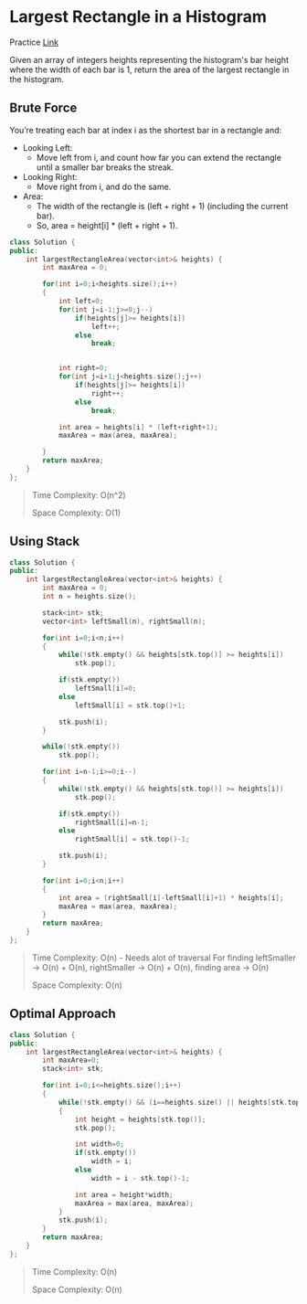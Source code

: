 # Largest Rectangle in a Histogram

Practice [Link](https://leetcode.com/problems/largest-rectangle-in-histogram/description/)

Given an array of integers heights representing the histogram's bar height where the width of each bar is 1, return the area of the largest rectangle in the histogram.



## Brute Force

You’re treating each bar at index i as the shortest bar in a rectangle and:

- Looking Left:
  - Move left from i, and count how far you can extend the rectangle until a smaller bar breaks the streak.
- Looking Right:
  - Move right from i, and do the same.
- Area:
  - The width of the rectangle is (left + right + 1) (including the current bar).
  - So, area = height[i] * (left + right + 1).


```cpp
class Solution {
public:
    int largestRectangleArea(vector<int>& heights) {
        int maxArea = 0;

        for(int i=0;i<heights.size();i++)
        {
            int left=0;
            for(int j=i-1;j>=0;j--)
                if(heights[j]>= heights[i])
                    left++;
                else
                    break;


            int right=0;
            for(int j=i+1;j<heights.size();j++)
                if(heights[j]>= heights[i])
                    right++;
                else
                    break;

            int area = heights[i] * (left+right+1);
            maxArea = max(area, maxArea);

        }
        return maxArea;
    }
};
```

> Time Complexity: O(n^2)
>
> Space Complexity: O(1)

## Using Stack

```cpp
class Solution {
public:
    int largestRectangleArea(vector<int>& heights) {
        int maxArea = 0;
        int n = heights.size();

        stack<int> stk;
        vector<int> leftSmall(n), rightSmall(n);

        for(int i=0;i<n;i++)
        {
            while(!stk.empty() && heights[stk.top()] >= heights[i])
                stk.pop();

            if(stk.empty())
                leftSmall[i]=0;
            else
                leftSmall[i] = stk.top()+1;

            stk.push(i);
        }

        while(!stk.empty())
            stk.pop();

        for(int i=n-1;i>=0;i--)
        {
            while(!stk.empty() && heights[stk.top()] >= heights[i])
                stk.pop();

            if(stk.empty())
                rightSmall[i]=n-1;
            else
                rightSmall[i] = stk.top()-1;

            stk.push(i);
        }

        for(int i=0;i<n;i++)
        {
            int area = (rightSmall[i]-leftSmall[i]+1) * heights[i];
            maxArea = max(area, maxArea);
        }
        return maxArea;
    }
};
```

> Time Complexity: O(n) - Needs alot of traversal
> For finding leftSmaller -> O(n) + O(n), rightSmaller -> O(n) + O(n), finding area -> O(n)
> 
> Space Complexity: O(n)


## Optimal Approach


```cpp
class Solution {
public:
    int largestRectangleArea(vector<int>& heights) {
        int maxArea=0;
        stack<int> stk;

        for(int i=0;i<=heights.size();i++)
        {
            while(!stk.empty() && (i==heights.size() || heights[stk.top()]>=heights[i]))
            {
                int height = heights[stk.top()];
                stk.pop();

                int width=0;
                if(stk.empty())
                    width = i;
                else
                    width = i - stk.top()-1;

                int area = height*width;
                maxArea = max(area, maxArea);
            }
            stk.push(i);
        }
        return maxArea;
    }
};
```


> Time Complexity: O(n) 
> 
> Space Complexity: O(n)